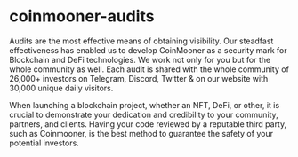 # coinmooner-audits
Audits are the most effective means of obtaining visibility. Our steadfast effectiveness has enabled us to develop CoinMooner as a security mark for Blockchain and DeFi technologies. We work not only for you but for the whole community as well.
Each audit is shared with the whole community of 26,000+ investors on Telegram, Discord, Twitter & on our website with 30,000 unique daily visitors.

When launching a blockchain project, whether an NFT, DeFi, or other, it is crucial to demonstrate your dedication and credibility to your community, partners, and clients. Having your code reviewed by a reputable third party, such as Coinmooner, is the best method to guarantee the safety of your potential investors.

